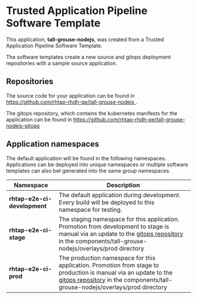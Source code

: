 # Trusted Application Pipeline Software Template

This application, **tall-grouse-nodejs**, was created from a Trusted Application Pipeline Software Template.

The software templates create a new source and gitops deployment repositories with a sample source application. 

## Repositories

The source code for your application can be found in [https://github.com/rhtap-rhdh-qe/tall-grouse-nodejs ](https://github.com/rhtap-rhdh-qe/tall-grouse-nodejs ).
 
The gitops repository, which contains the kubernetes manifests for the application can be found in 
[https://github.com/rhtap-rhdh-qe/tall-grouse-nodejs-gitops ](https://github.com/rhtap-rhdh-qe/tall-grouse-nodejs-gitops ) 

## Application namespaces 

The default application will be found in the following namespaces. Applications can be deployed into unique namespaces or multiple software templates can also bet generated into the same group namespaces.  

|  Namespace   |  Description   |  
| -------- | -------- |   
| **rhtap-e2e-ci-development** | The default application during development. Every build will be deployed to this namespace for testing. | 
| **rhtap-e2e-ci-stage** | The staging namespace for this application. Promotion from development to stage is manual via an update to the [gitops repository](https://github.com/rhtap-rhdh-qe/tall-grouse-nodejs-gitops ) in the components/tall-grouse-nodejs/overlays/prod directory |  
| **rhtap-e2e-ci-prod** | The production namespace for this application. Promotion from stage to production is manual via an update to the [gitops repository](https://github.com/rhtap-rhdh-qe/tall-grouse-nodejs-gitops ) in the components/tall-grouse-nodejs/overlays/prod directory | 